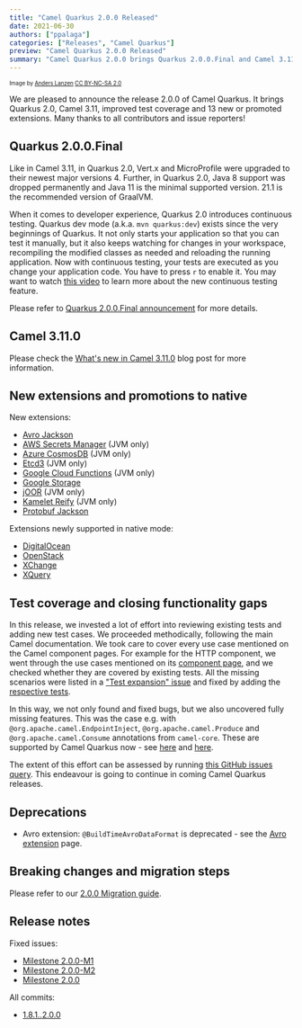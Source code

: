 ```yaml
---
title: "Camel Quarkus 2.0.0 Released"
date: 2021-06-30
authors: ["ppalaga"]
categories: ["Releases", "Camel Quarkus"]
preview: "Camel Quarkus 2.0.0 Released"
summary: "Camel Quarkus 2.0.0 brings Quarkus 2.0.0.Final and Camel 3.11.0"
---
```


<sub><sup>Image by <a href="https://www.flickr.com/photos/lanzen/5984113332">Anders Lanzen</a> <a href="https://creativecommons.org/licenses/by-nc-sa/2.0">CC BY-NC-SA 2.0</a></sup></sub>

We are pleased to announce the release 2.0.0 of Camel Quarkus.
It brings Quarkus 2.0, Camel 3.11, improved test coverage and 13 new or promoted extensions.
Many thanks to all contributors and issue reporters!

## Quarkus 2.0.0.Final

Like in Camel 3.11, in Quarkus 2.0, Vert.x and MicroProfile were upgraded to their newest major versions 4.
Further, in Quarkus 2.0, Java 8 support was dropped permanently and Java 11 is the minimal supported version.
21.1 is the recommended version of GraalVM.

When it comes to developer experience, Quarkus 2.0 introduces continuous testing.
Quarkus dev mode (a.k.a. `mvn quarkus:dev`) exists since the very beginnings of Quarkus.
It not only starts your application so that you can test it manually,
but it also keeps watching for changes in your workspace, recompiling the modified classes as needed
and reloading the running application.
Now with continuous testing, your tests are executed as you change your application code.
You have to press `r` to enable it.
You may want to watch [this video](https://www.youtube.com/watch?v=rUyiTzbezjw) to learn more about the new continuous testing feature.

Please refer to [Quarkus 2.0.0.Final announcement](https://quarkus.io/blog/quarkus-2-0-0-final-released/) for more details.

## Camel 3.11.0

Please check the [What's new in Camel 3.11.0](/blog/2021/06/Camel311-Whatsnew/) blog post for more information.

## New extensions and promotions to native

New extensions:

* [Avro Jackson](/camel-quarkus/next/reference/extensions/jackson-avro.html)
* [AWS Secrets Manager](/camel-quarkus/next/reference/extensions/aws-secrets-manager.html) (JVM only)
* [Azure CosmosDB](/camel-quarkus/next/reference/extensions/azure-cosmosdb.html) (JVM only)
* [Etcd3](/camel-quarkus/next/reference/extensions/etcd3.html) (JVM only)
* [Google Cloud Functions](/camel-quarkus/next/reference/extensions/google-functions.html) (JVM only)
* [Google Storage](/camel-quarkus/next/reference/extensions/google-storage.html)
* [jOOR](/camel-quarkus/next/reference/extensions/joor.html) (JVM only)
* [Kamelet Reify](/camel-quarkus/next/reference/extensions/kamelet-reify.html) (JVM only)
* [Protobuf Jackson](/camel-quarkus/next/reference/extensions/jackson-protobuf.html)

Extensions newly supported in native mode:

* [DigitalOcean](/camel-quarkus/next/reference/extensions/digitalocean.html)
* [OpenStack](/camel-quarkus/next/reference/extensions/openstack.html)
* [XChange](/camel-quarkus/next/reference/extensions/xchange.html)
* [XQuery](/camel-quarkus/next/reference/extensions/saxon.html)


## Test coverage and closing functionality gaps

In this release, we invested a lot of effort into reviewing existing tests and adding new test cases.
We proceeded methodically, following the main Camel documentation.
We took care to cover every use case mentioned on the Camel component pages.
For example for the HTTP component, we went through the use cases mentioned on its [component page](/components/next/http-component.html),
and we checked whether they are covered by existing tests.
All the missing scenarios were listed in a ["Test expansion" issue](https://github.com/apache/camel-quarkus/issues/2794)
and fixed by adding the [respective tests](https://github.com/apache/camel-quarkus/commit/5c969cac27abd1af122b895fc0a7e7f26b69df25).

In this way, we not only found and fixed bugs, but we also uncovered fully missing features.
This was the case e.g. with `@org.apache.camel.EndpointInject`, `@org.apache.camel.Produce` and `@org.apache.camel.Consume` annotations from `camel-core`.
These are supported by Camel Quarkus now - see [here](/camel-quarkus/next/user-guide/cdi.html#_endpointinject_and_produce) and [here](/camel-quarkus/next/user-guide/cdi.html#_consume).

The extent of this effort can be assessed by running [this GitHub issues query](https://github.com/apache/camel-quarkus/issues?q=is%3Aissue+label%3Aintegration-test+closed%3A2021-04-26..2021-06-25). This endeavour is going to continue in coming Camel Quarkus releases.

## Deprecations

* Avro extension: `@BuildTimeAvroDataFormat` is deprecated - see the [Avro extension](/camel-quarkus/next/reference/extensions/avro.html#_additional_camel_quarkus_configuration) page.


## Breaking changes and migration steps

Please refer to our [2.0.0 Migration guide](/camel-quarkus/next/migration-guide/2.0.0.html).

## Release notes

Fixed issues:

* [Milestone 2.0.0-M1](https://github.com/apache/camel-quarkus/milestone/13?closed=1)
* [Milestone 2.0.0-M2](https://github.com/apache/camel-quarkus/milestone/16?closed=1)
* [Milestone 2.0.0](https://github.com/apache/camel-quarkus/milestone/15?closed=1)

All commits:

* [1.8.1..2.0.0](https://github.com/apache/camel-quarkus/compare/1.8.1...2.0.0)
